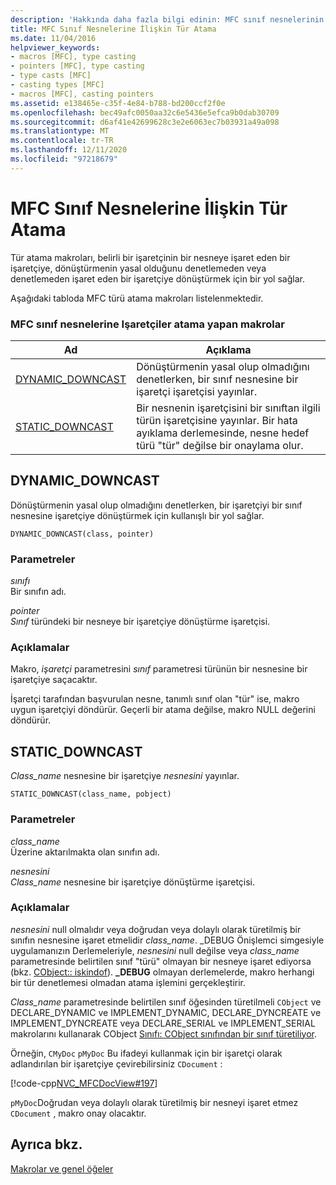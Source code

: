 ```yaml
---
description: 'Hakkında daha fazla bilgi edinin: MFC sınıf nesnelerinin tür ataması'
title: MFC Sınıf Nesnelerine İlişkin Tür Atama
ms.date: 11/04/2016
helpviewer_keywords:
- macros [MFC], type casting
- pointers [MFC], type casting
- type casts [MFC]
- casting types [MFC]
- macros [MFC], casting pointers
ms.assetid: e138465e-c35f-4e84-b788-bd200ccf2f0e
ms.openlocfilehash: bec49afc0050aa32c6e5436e5efca9b0dab30709
ms.sourcegitcommit: d6af41e42699628c3e2e6063ec7b03931a49a098
ms.translationtype: MT
ms.contentlocale: tr-TR
ms.lasthandoff: 12/11/2020
ms.locfileid: "97218679"
---
```

# <a name="type-casting-of-mfc-class-objects"></a>MFC Sınıf Nesnelerine İlişkin Tür Atama

Tür atama makroları, belirli bir işaretçinin bir nesneye işaret eden bir işaretçiye, dönüştürmenin yasal olduğunu denetlemeden veya denetlemeden işaret eden bir işaretçiye dönüştürmek için bir yol sağlar.

Aşağıdaki tabloda MFC türü atama makroları listelenmektedir.

### <a name="macros-that-cast-pointers-to-mfc-class-objects"></a>MFC sınıf nesnelerine Işaretçiler atama yapan makrolar

|Ad|Açıklama|
|-|-|
|[DYNAMIC_DOWNCAST](#dynamic_downcast)|Dönüştürmenin yasal olup olmadığını denetlerken, bir sınıf nesnesine bir işaretçi işaretçisi yayınlar.|
|[STATIC_DOWNCAST](#static_downcast)|Bir nesnenin işaretçisini bir sınıftan ilgili türün işaretçisine yayınlar. Bir hata ayıklama derlemesinde, nesne hedef türü "tür" değilse bir onaylama olur.|

## <a name="dynamic_downcast"></a><a name="dynamic_downcast"></a> DYNAMIC_DOWNCAST

Dönüştürmenin yasal olup olmadığını denetlerken, bir işaretçiyi bir sınıf nesnesine işaretçiye dönüştürmek için kullanışlı bir yol sağlar.

```
DYNAMIC_DOWNCAST(class, pointer)
```

### <a name="parameters"></a>Parametreler

*sınıfı*<br/>
Bir sınıfın adı.

*pointer*<br/>
*Sınıf* türündeki bir nesneye bir işaretçiye dönüştürme işaretçisi.

### <a name="remarks"></a>Açıklamalar

Makro, *işaretçi* parametresini *sınıf* parametresi türünün bir nesnesine bir işaretçiye saçacaktır.

İşaretçi tarafından başvurulan nesne, tanımlı sınıf olan "tür" ise, makro uygun işaretçiyi döndürür. Geçerli bir atama değilse, makro NULL değerini döndürür.

## <a name="static_downcast"></a><a name="static_downcast"></a> STATIC_DOWNCAST

*Class_name* nesnesine bir işaretçiye *nesnesini* yayınlar.

```
STATIC_DOWNCAST(class_name, pobject)
```

### <a name="parameters"></a>Parametreler

*class_name*<br/>
Üzerine aktarılmakta olan sınıfın adı.

*nesnesini*<br/>
*Class_name* nesnesine bir işaretçiye dönüştürme işaretçisi.

### <a name="remarks"></a>Açıklamalar

*nesnesini* null olmalıdır veya doğrudan veya dolaylı olarak türetilmiş bir sınıfın nesnesine işaret etmelidir *class_name*. _DEBUG Önişlemci simgesiyle uygulamanızın Derlemeleriyle, *nesnesini* null değilse veya *class_name* parametresinde belirtilen sınıf "türü" olmayan bir nesneye işaret ediyorsa (bkz. [CObject:: iskindof](../../mfc/reference/cobject-class.md#iskindof)). **_DEBUG** olmayan derlemelerde, makro herhangi bir tür denetlemesi olmadan atama işlemini gerçekleştirir.

*Class_name* parametresinde belirtilen sınıf öğesinden türetilmeli `CObject` ve DECLARE_DYNAMIC ve IMPLEMENT_DYNAMIC, DECLARE_DYNCREATE ve IMPLEMENT_DYNCREATE veya DECLARE_SERIAL ve IMPLEMENT_SERIAL makrolarını kullanarak CObject [Sınıfı: CObject sınıfından bir sınıf türetiliyor](../../mfc/deriving-a-class-from-cobject.md).

Örneğin, `CMyDoc` `pMyDoc` Bu ifadeyi kullanmak için bir işaretçi olarak adlandırılan bir işaretçiye çevirebilirsiniz `CDocument` :

[!code-cpp[NVC_MFCDocView#197](../../mfc/codesnippet/cpp/type-casting-of-mfc-class-objects_1.cpp)]

`pMyDoc`Doğrudan veya dolaylı olarak türetilmiş bir nesneyi işaret etmez `CDocument` , makro onay olacaktır.

## <a name="see-also"></a>Ayrıca bkz.

[Makrolar ve genel öğeler](../../mfc/reference/mfc-macros-and-globals.md)
